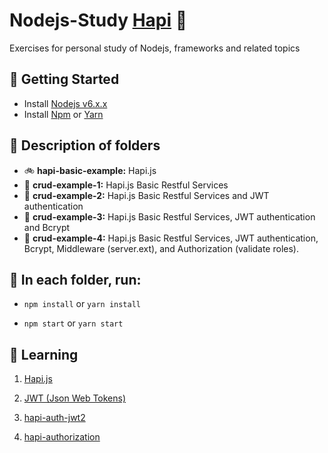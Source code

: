 # Nodejs-Study [Hapi](https://hapijs.com/) 📑

Exercises for personal study of Nodejs, frameworks and related topics

## 🌄 Getting Started

- Install [Nodejs v6.x.x](https://nodejs.org/en/)
- Install [Npm](https://www.npmjs.com/) or [Yarn](https://yarnpkg.com/lang/en/)

## 🌅 Description of folders

- 🚲  __hapi-basic-example:__ Hapi.js
- 🚕  __crud-example-1:__ Hapi.js Basic Restful Services
- 🚜  __crud-example-2:__ Hapi.js Basic Restful Services and JWT authentication
- 🚛  __crud-example-3:__ Hapi.js Basic Restful Services, JWT authentication and Bcrypt
- 🚚  __crud-example-4:__ Hapi.js Basic Restful Services, JWT authentication, Bcrypt, Middleware (server.ext), and Authorization (validate roles). 
 

## 🌇 In each folder, run:

- `npm install` or `yarn install`

- `npm start` or `yarn start`


## 🌃 Learning

 1. [Hapi.js](https://hapijs.com/)

 2. [JWT (Json Web Tokens)](https://jwt.io/)
 
 3. [hapi-auth-jwt2](https://www.npmjs.com/package/hapi-auth-jwt2)

 4. [hapi-authorization](https://www.npmjs.com/package/hapi-authorization)

